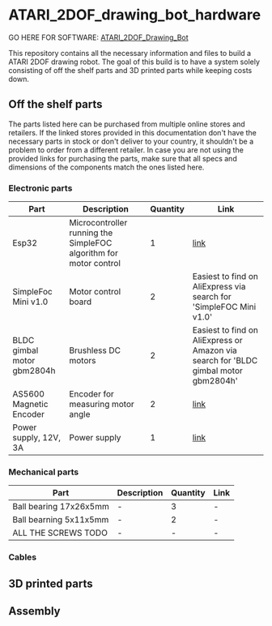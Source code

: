 # ATARI_2DOF_drawing_bot_hardware

GO HERE FOR SOFTWARE: [ATARI_2DOF_Drawing_Bot](https://github.com/Atarilab/ATARI_2DOF_Drawing_Bot)

This repository contains all the necessary information and files to build a ATARI 2DOF drawing robot.
The goal of this build is to have a system solely consisting of off the shelf parts and 3D printed parts while keeping costs down.

## Off the shelf parts

The parts listed here can be purchased from multiple online stores and retailers. If the linked stores provided in this documentation don't have the necessary parts in stock or don't deliver to your country, it shouldn't be a problem to order from a different retailer. In case you are not using the provided links for purchasing the parts, make sure that all specs and dimensions of the components match the ones listed here.

### Electronic parts

| Part | Description | Quantity | Link |
|-|-|-|-|
| Esp32 | Microcontroller running the SimpleFOC algorithm for motor control| 1 | [link](https://www.conrad.de/de/p/az-delivery-esp32-dev-kit-c-unverloetet-kompatibel-mit-arduino-850037836.html) |
| SimpleFoc Mini v1.0 | Motor control board | 2 | Easiest to find on AliExpress via search for 'SimpleFOC Mini v1.0' |
| BLDC gimbal motor gbm2804h | Brushless DC motors | 2 | Easiest to find on AliExpress or Amazon via search for 'BLDC gimbal motor gbm2804h' |
| AS5600 Magnetic Encoder | Encoder for measuring motor angle | 2 | [link](https://funduinoshop.com/elektronische-module/sensoren/bewegung-distanz/magnetinduktives-winkelmess-sensormodul-as5600) |
| Power supply, 12V, 3A | Power supply | 1 | [link](https://www.conrad.de/de/p/mean-well-gst36e12-p1j-steckernetzteil-festspannung-12-v-dc-3000-ma-36-w-1439200.html) |

### Mechanical parts

| Part | Description | Quantity | Link |
|-|-|-|-|
| Ball bearing 17x26x5mm | - | 3 | - |
| Ball bearning 5x11x5mm | - | 2 | - |
| ALL THE SCREWS TODO | - | - | - |

### Cables

## 3D printed parts

## Assembly
